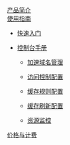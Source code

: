 
[产品简介](平台服务/CDN/产品简介.md)  
[使用指南]()  

* [快速入门](平台服务/CDN/使用指南/快速入门.md)
* [控制台手册]()  

  * [加速域名管理](平台服务/CDN/使用指南/控制台手册/加速域名管理.md)  

  * [访问控制配置](平台服务/CDN/使用指南/控制台手册/访问控制配置.md)  

  * [缓存规则配置](平台服务/CDN/使用指南/控制台手册/缓存规则配置.md])  

  * [缓存刷新配置](平台服务/CDN/使用指南/控制台手册/缓存刷新配置.md)  

  * [资源监控](平台服务/CDN/使用指南/控制台手册/资源监控.md)

[价格与计费](平台服务/CDN/使用指南/价格与计费.md)